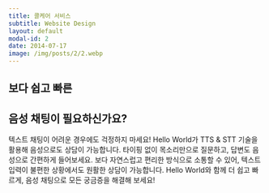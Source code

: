 ```yaml
---
title: 콜케어 서비스
subtitle: Website Design
layout: default
modal-id: 2
date: 2014-07-17
image: /img/posts/2/2.webp
---
```


## 보다 쉽고 빠른 
## 음성 채팅이 필요하신가요?

텍스트 채팅이 어려운 경우에도 걱정하지 마세요!
Hello World가 TTS & STT 기술을 활용해 음성으로도 상담이 가능합니다. 타이핑 없이 목소리만으로 질문하고, 답변도 음성으로 간편하게 들어보세요. 
보다 자연스럽고 편리한 방식으로 소통할 수 있어, 텍스트 입력이 불편한 상황에서도 원활한 상담이 가능합니다. 
Hello World와 함께 더 쉽고 빠르게, 음성 채팅으로 모든 궁금증을 해결해 보세요!